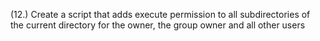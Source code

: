 (12.) Create a script that adds execute permission to all subdirectories of the current directory for the owner, the group owner and all other users
